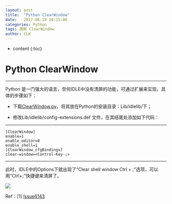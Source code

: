 ```yaml
---
layout: post
title:  "Python ClearWindow"
date:   2017-06-10 20:15:00 
categories: Python
tags: 清屏 ClearWindow
author: CLH
---
```


* content
{:toc}

# Python ClearWindow #

----------
Python 是一门强大的语言，奈何IDLE中没有清屏的功能，可通过扩展来实现，具体的步骤如下：




- 下载[ClearWindow.py](http://bugs.python.org/issue6143)，将其放在Python的安装目录：Lib/idlelib/下；



- 修改Lib/idlelib/config-extensions.def 文件，在其结尾处添加如下代码：
 
-----

    [ClearWindow]
    enable=1
    enable_editor=0
    enable_shell=1
    [ClearWindow_cfgBindings]
    clear-window=<Control-Key-;>

----------

此时，IDLE中的Options下就出现了“Clear shell window Ctrl + ;”选项，可以用“Ctrl+;”快捷键来清屏了。

![](http://i.imgur.com/2lbTFl1.jpg)


Ref：[1] [Issue6143](http://bugs.python.org/issue6143)


